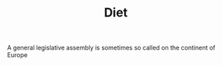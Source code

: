 ---
title: Diet
letter: D
permalink: "/definitions/bld-diet.html"
body: A general legislative assembly is sometimes so called on the continent of Europe
published_at: '2018-07-07'
source: Black's Law Dictionary 2nd Ed (1910)
layout: post
---